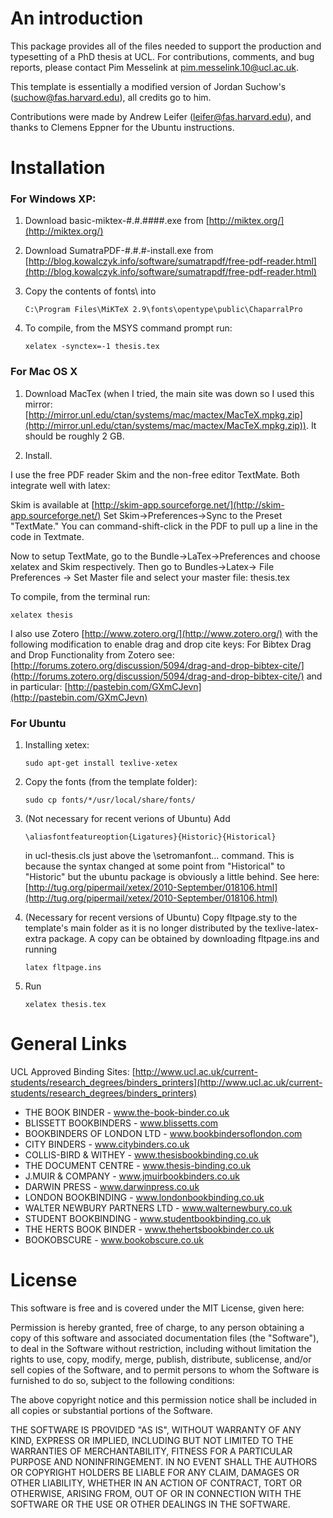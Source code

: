 An introduction
===============

This package provides all of the files needed to support the production and typesetting of a PhD thesis at UCL. For contributions, comments, and bug reports, please contact Pim Messelink at pim.messelink.10@ucl.ac.uk.

This template is essentially a modified version of Jordan Suchow's (suchow@fas.harvard.edu), all credits go to him.

Contributions were made by Andrew Leifer (leifer@fas.harvard.edu), and thanks to Clemens Eppner for the Ubuntu instructions.

Installation
============

### For Windows XP: ###

1.	Download basic-miktex-#.#.####.exe from [http://miktex.org/](http://miktex.org/)

2.	Download SumatraPDF-#.#.#-install.exe from [http://blog.kowalczyk.info/software/sumatrapdf/free-pdf-reader.html](http://blog.kowalczyk.info/software/sumatrapdf/free-pdf-reader.html)

3.	Copy the contents of fonts\ into 

		C:\Program Files\MiKTeX 2.9\fonts\opentype\public\ChaparralPro

4.	To compile, from the MSYS command prompt run: 

		xelatex -synctex=-1 thesis.tex


### For Mac OS X ###

1.	Download MacTex (when I tried, the main site was down so I used this mirror: [http://mirror.unl.edu/ctan/systems/mac/mactex/MacTeX.mpkg.zip](http://mirror.unl.edu/ctan/systems/mac/mactex/MacTeX.mpkg.zip)). It should be roughly 2 GB.

2.	Install.

I use the free PDF reader Skim and the non-free editor TextMate. Both integrate well with latex:

Skim is available at [http://skim-app.sourceforge.net/](http://skim-app.sourceforge.net/)
Set Skim->Preferences->Sync to the Preset "TextMate." You can command-shift-click in the PDF to pull up a line in the code in Textmate.

Now to setup TextMate, go to the Bundle->LaTex->Preferences and choose xelatex and Skim respectively.
Then go to Bundles->Latex-> File Preferences -> Set Master file and select your master file: thesis.tex

To compile, from the terminal run:

	xelatex thesis

I also use Zotero [http://www.zotero.org/](http://www.zotero.org/) with the following modification to enable drag and drop cite keys:
For Bibtex Drag and Drop Functionality from Zotero see: [http://forums.zotero.org/discussion/5094/drag-and-drop-bibtex-cite/](http://forums.zotero.org/discussion/5094/drag-and-drop-bibtex-cite/) and in particular: [http://pastebin.com/GXmCJevn](http://pastebin.com/GXmCJevn)

### For Ubuntu ###

1.	Installing xetex: 

		sudo apt-get install texlive-xetex
	
2.	Copy the fonts (from the template folder): 

		sudo cp fonts/*/usr/local/share/fonts/

3.	(Not necessary for recent verions of Ubuntu) 
	Add 

		\aliasfontfeatureoption{Ligatures}{Historic}{Historical}
  
	in ucl-thesis.cls just above the \setromanfont... command.
	This is because the syntax changed at some point from "Historical" to "Historic" but the ubuntu package is obviously a little behind. See here: [http://tug.org/pipermail/xetex/2010-September/018106.html](http://tug.org/pipermail/xetex/2010-September/018106.html)

4.	(Necessary for recent versions of Ubuntu)
	Copy fltpage.sty to the template's main folder as it is no longer distributed by the texlive-latex-extra package. A copy can be obtained by downloading fltpage.ins and running

		latex fltpage.ins

5.	Run 

		xelatex thesis.tex


General Links
=============

UCL Approved Binding Sites:
[http://www.ucl.ac.uk/current-students/research_degrees/binders_printers](http://www.ucl.ac.uk/current-students/research_degrees/binders_printers)

+	THE BOOK BINDER - www.the-book-binder.co.uk
+	BLISSETT BOOKBINDERS - www.blissetts.com
+	BOOKBINDERS OF LONDON LTD - www.bookbindersoflondon.com
+	CITY BINDERS - www.citybinders.co.uk
+	COLLIS-BIRD & WITHEY - www.thesisbookbinding.co.uk
+	THE DOCUMENT CENTRE - www.thesis-binding.co.uk
+	J.MUIR & COMPANY - www.jmuirbookbinders.co.uk
+	DARWIN PRESS - www.darwinpress.co.uk
+	LONDON BOOKBINDING - www.londonbookbinding.co.uk
+	WALTER NEWBURY PARTNERS LTD - www.walternewbury.co.uk
+	STUDENT BOOKBINDING - www.studentbookbinding.co.uk
+	THE HERTS BOOK BINDER - www.thehertsbookbinder.co.uk
+	BOOKOBSCURE - www.bookobscure.co.uk


License
=======

This software is free and is covered under the MIT License, given here:

Permission is hereby granted, free of charge, to any person obtaining a copy of this software and associated documentation files (the "Software"), to deal in the Software without restriction, including without limitation the rights to use, copy, modify, merge, publish, distribute, sublicense, and/or sell copies of the Software, and to permit persons to whom the Software is furnished to do so, subject to the following conditions:

The above copyright notice and this permission notice shall be included in all copies or substantial portions of the Software.

THE SOFTWARE IS PROVIDED "AS IS", WITHOUT WARRANTY OF ANY KIND, EXPRESS OR IMPLIED, INCLUDING BUT NOT LIMITED TO THE WARRANTIES OF MERCHANTABILITY, FITNESS FOR A PARTICULAR PURPOSE AND NONINFRINGEMENT. IN NO EVENT SHALL THE AUTHORS OR COPYRIGHT HOLDERS BE LIABLE FOR ANY CLAIM, DAMAGES OR OTHER LIABILITY, WHETHER IN AN ACTION OF CONTRACT, TORT OR OTHERWISE, ARISING FROM, OUT OF OR IN CONNECTION WITH THE SOFTWARE OR THE USE OR OTHER DEALINGS IN THE SOFTWARE.
